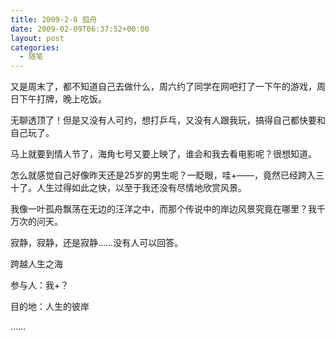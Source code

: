 ```yaml
---
title: 2009-2-8 孤舟
date: 2009-02-09T06:37:52+00:00
layout: post
categories:
  - 随笔
---
```

又是周末了，都不知道自己去做什么，周六约了同学在网吧打了一下午的游戏，周日下午打牌，晚上吃饭。

无聊透顶了！但是又没有人可约，想打乒乓，又没有人跟我玩，搞得自己都快要和自己玩了。

马上就要到情人节了，海角七号又要上映了，谁会和我去看电影呢？很想知道。

怎么就感觉自己好像昨天还是25岁的男生呢？一眨眼，哇+——，竟然已经跨入三十了。人生过得如此之快，以至于我还没有尽情地欣赏风景。

我像一叶孤舟飘荡在无边的汪洋之中，而那个传说中的岸边风景究竟在哪里？我千万次的问天。
<!--more-->
寂静，寂静，还是寂静……没有人可以回答。

跨越人生之海

参与人：我+？

目的地：人生的彼岸

……